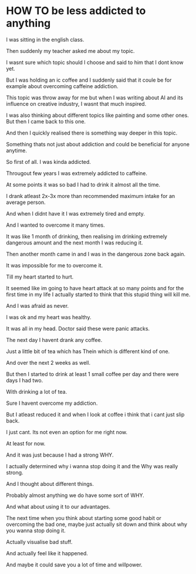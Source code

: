 # HOW TO be less addicted to anything

I was sitting in the english class. 

Then suddenly my teacher asked me about my topic. 

I wasnt sure which topic should I choose and said to him that I dont know yet. 

But I was holding an ic coffee and I suddenly said that it coule be for example about overcoming caffeine addiction. 

This topic was throw away for me but when I was writing about AI and its influence on creative industry, I wasnt that much inspired.

 I was also thinking about different topics like painting and some other ones. But then I came back to this one. 

And then I quickly realised there is something way deeper in this topic. 

Something thats not just about addiction and could be beneficial for anyone anytime.

So first of all. I was kinda addicted. 

Througout few years I was extremely addicted to caffeine. 

At some points it was so bad I had to drink it almost all the time. 

I drank atleast 2x-3x more than recommended maximum intake for an average person. 

And when I didnt have it I was extremely tired and empty. 

And I wanted to overcome it many times. 

It was like 1 month of drinking, then realising im drinking extremely dangerous amount and the next month I was reducing it. 

Then another month came in and I was in the dangerous zone back again.

It was impossible for me to overcome it. 

Till my heart started to hurt. 

It seemed like im going to have heart attack at so many points and for the first time in my life I actually started to think that this stupid thing will kill me. 

And I was afraid as never. 

I was ok and my heart was healthy. 

It was all in my head. Doctor said these were panic attacks. 

The next day I havent drank any coffee.

Just a little bit of tea which has Thein which is different kind of one. 

And over the next 2 weeks as well. 

But then I started to drink at least 1 small coffee per day and there were days I had two. 

With drinking a lot of tea. 

Sure I havent overcome my addiction. 

But I atleast reduced it and when I look at coffee i think that i cant just slip back. 

I just cant. Its not even an option for me right now. 

At least for now. 

And it was just because I had a strong WHY. 

I actually determined why i wanna stop doing it and the Why was really strong. 

And I thought about different things. 

Probably almost anything we do have some sort of WHY. 

And what about using it to our advantages. 

The next time when you think about starting some good habit or overcoming the bad one, maybe just actually sit down and think about why you wanna stop doing it. 

Actually visualise bad stuff. 

And actually feel like it happened. 

And maybe it could save you a lot of time and willpower.
